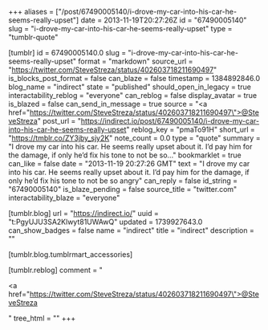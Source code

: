 +++
aliases = ["/post/67490005140/i-drove-my-car-into-his-car-he-seems-really-upset"]
date = 2013-11-19T20:27:26Z
id = "67490005140"
slug = "i-drove-my-car-into-his-car-he-seems-really-upset"
type = "tumblr-quote"

[tumblr]
id = 67490005140.0
slug = "i-drove-my-car-into-his-car-he-seems-really-upset"
format = "markdown"
source_url = "https://twitter.com/SteveStreza/status/402603718211690497"
is_blocks_post_format = false
can_blaze = false
timestamp = 1384892846.0
blog_name = "indirect"
state = "published"
should_open_in_legacy = true
interactability_reblog = "everyone"
can_reblog = false
display_avatar = true
is_blazed = false
can_send_in_message = true
source = "<a href=\"https://twitter.com/SteveStreza/status/402603718211690497\">@SteveStreza</a>"
post_url = "https://indirect.io/post/67490005140/i-drove-my-car-into-his-car-he-seems-really-upset"
reblog_key = "pmaTo91H"
short_url = "https://tmblr.co/ZY3jby_sjy2K"
note_count = 0.0
type = "quote"
summary = "I drove my car into his car. He seems really upset about it. I’d pay him for the damage, if only he’d fix his tone to not be so..."
bookmarklet = true
can_like = false
date = "2013-11-19 20:27:26 GMT"
text = "I drove my car into his car. He seems really upset about it. I’d pay him for the damage, if only he’d fix his tone to not be so angry"
can_reply = false
id_string = "67490005140"
is_blaze_pending = false
source_title = "twitter.com"
interactability_blaze = "everyone"

[tumblr.blog]
url = "https://indirect.io/"
uuid = "t:PgyUJU3SA2Klwyt81UWAwQ"
updated = 1739927643.0
can_show_badges = false
name = "indirect"
title = "indirect"
description = ""

[tumblr.blog.tumblrmart_accessories]

[tumblr.reblog]
comment = "<p><a href=\"https://twitter.com/SteveStreza/status/402603718211690497\">@SteveStreza</a></p>"
tree_html = ""
+++
